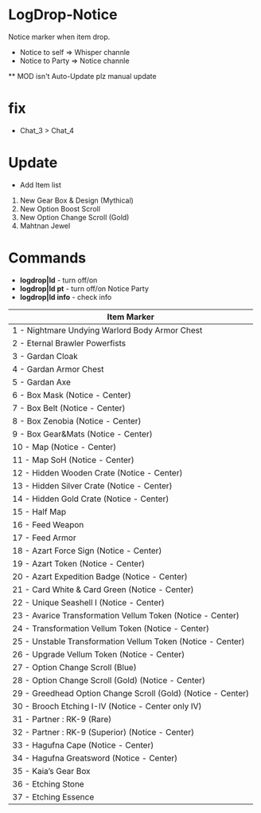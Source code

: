 # LogDrop-Notice
Notice marker when item drop.
- Notice to self => Whisper channle
- Notice to Party => Notice channle

** MOD isn't Auto-Update plz manual update 

# fix
- Chat_3 > Chat_4

# Update
- Add Item list

1. New Gear Box & Design (Mythical)
2. New Option Boost Scroll
3. New Option Change Scroll (Gold)
4. Mahtnan Jewel


# Commands 
- **logdrop|ld** - turn off/on
- **logdrop|ld pt** - turn off/on Notice Party
- **logdrop|ld info** - check info

| Item Marker |
| ------------------------ |
| 1 - Nightmare Undying Warlord Body Armor Chest |
| 2 - Eternal Brawler Powerfists |
| 3 - Gardan Cloak |
| 4 - Gardan Armor Chest |
| 5 - Gardan Axe |
| 6 - Box Mask (Notice - Center) |
| 7 - Box Belt (Notice - Center) |
| 8 - Box Zenobia (Notice - Center) |
| 9 - Box Gear&Mats (Notice - Center) |
| 10 - Map (Notice - Center) |
| 11 - Map SoH (Notice - Center) |
| 12 - Hidden Wooden Crate (Notice - Center) |
| 13 - Hidden Silver Crate (Notice - Center) |
| 14 - Hidden Gold Crate (Notice - Center) |
| 15 - Half Map |
| 16 - Feed Weapon |
| 17 - Feed Armor |
| 18 - Azart Force Sign (Notice - Center) |
| 19 - Azart Token (Notice - Center) |
| 20 - Azart Expedition Badge (Notice - Center) |
| 21 - Card White & Card Green (Notice - Center) |
| 22 - Unique Seashell I (Notice - Center) |
| 23 - Avarice Transformation Vellum Token (Notice - Center) |
| 24 - Transformation Vellum Token (Notice - Center) |
| 25 - Unstable Transformation Vellum Token (Notice - Center) |
| 26 - Upgrade Vellum Token (Notice - Center) |
| 27 - Option Change Scroll (Blue) |
| 28 - Option Change Scroll (Gold) (Notice - Center) |
| 29 - Greedhead Option Change Scroll (Gold) (Notice - Center) |
| 30 - Brooch Etching I-IV (Notice - Center only IV) |
| 31 - Partner : RK-9 (Rare) |
| 32 - Partner : RK-9 (Superior) (Notice - Center) |
| 33 - Hagufna Cape (Notice - Center) |
| 34 - Hagufna Greatsword (Notice - Center) |
| 35 - Kaia’s Gear Box |
| 36 - Etching Stone |
| 37 - Etching Essence |
